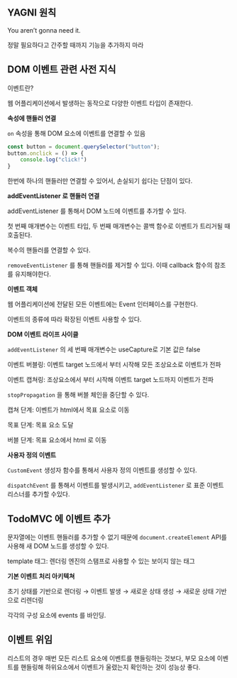 ## YAGNI  원칙

You aren’t gonna need it.

 정말 필요하다고 간주할 때까지 기능을 추가하지 마라

## DOM 이벤트 관련 사전 지식

이벤트란? 

웹 어플리케이션에서 발생하는 동작으로 다양한 이벤트 타입이 존재한다.

**속성에 핸들러 연결**

 `on`  속성을 통해  DOM  요소에 이벤트를 연결할 수 있음

```jsx
const button = document.querySelector("button");
button.onclick = () => {
	console.log("click!")
}
```

 한번에 하나의 핸들러만 연결할 수 있어서, 손실되기 쉽다는 단점이 있다.

**addEventListener 로 핸들러 연결**

addEventListener 를 통해서 DOM 노드에 이벤트를 추가할 수 있다.

첫 번째 매개변수는 이벤트 타입, 두 번째 매개변수는 콜백 함수로 이벤트가 트리거될 때 호출된다.

복수의 핸들러를 연결할 수 있다. 

`removeEventListener` 를 통해 핸들러를 제거할 수 있다. 이때 callback 함수의 참조를 유지해야한다.

**이벤트 객체**

웹 어플리케이션에 전달된 모든 이벤트에는 Event 인터페이스를 구현한다.

이벤트의 종류에 따라 확장된 이벤트 사용할 수 있다. 

**DOM 이벤트 라이프 사이클**

`addEventListener`  의 세 번째 매개변수는 useCapture로 기본 값은 false

이벤트 버블링: 이벤트 target 노드에서 부터 시작해 모든 조상요소로 이벤트가 전파

이벤트 캡쳐링: 조상요소에서 부터 시작해 이벤트 target 노드까지 이벤트가 전파

`stopPropagation` 을 통해 버블 체인을 중단할 수 있다.

캡쳐 단계: 이벤트가 html에서 목표 요소로 이동

목표 단계: 목표 요소 도달

버블 단계: 목표 요소에서 html 로 이동

**사용자 정의 이벤트**

`CustomEvent`  생성자 함수를 통해서 사용자 정의 이벤트를 생성할 수 있다.

`dispatchEvent`  를 통해서 이벤트를 발생시키고, `addEventListener` 로 표준 이벤트 리스너를 추가할 수있다.

## TodoMVC 에 이벤트 추가

문자열에는 이벤트 핸들러를 추가할 수 없기 때문에 `document.createElement` API를 사용해 새 DOM 노드를 생성할 수 있다.

template 태그: 렌더링 엔진의 스탬프로 사용할 수 있는 보이지 않는 태그

**기본 이벤트 처리 아키텍쳐**

초기 상태를 기반으로 렌더링 → 이벤트 발생 → 새로운 상태 생성 → 새로운 상태 기반으로 리렌더링

각각의 구성 요소에 events 를 바인딩.

## 이벤트 위임

리스트의 경우 매번 모든 리스트 요소에 이벤트를 핸들링하는 것보다, 부모 요소에 이벤트를 핸들링해 하위요소에서 이벤트가 울렸는지 확인하는 것이 성능상 좋다.